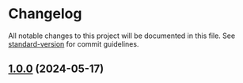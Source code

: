 # Changelog

All notable changes to this project will be documented in this file. See [standard-version](https://github.com/conventional-changelog/standard-version) for commit guidelines.

## [1.0.0](https://github.com/quinnpertuit/panel-test/compare/@template/basic@4.0.0...@template/basic@1.0.0) (2024-05-17)
